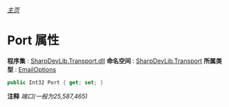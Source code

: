 ###### [主页](./Index.md "主页")
# Port 属性
**程序集** : [SharpDevLib.Transport.dll](./SharpDevLib.Transport.assembly.md "SharpDevLib.Transport.dll")
**命名空间** : [SharpDevLib.Transport](./SharpDevLib.Transport.namespace.md "SharpDevLib.Transport")
**所属类型** : [EmailOptions](./SharpDevLib.Transport.EmailOptions.md "EmailOptions")
``` csharp
public Int32 Port { get; set; }
```
**注释**
*端口(一般为25,587,465)*

